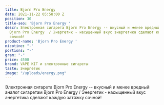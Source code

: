 ```yaml
---
title: Bjorn Pro Energy
date: 2021-11-22 05:58:00 Z
position: 30
title-seo: 'Bjorn Pro Energy '
descr: Электронная сигарета Bjorn Pro Energy -- вкусный и менее вредный аналог сигаретам
  Bjorn Pro Energy  / Энергетик - насыщенный вкус энергетика сделают каждую затяжку
  сочной!
product-name: 'Bjorn Pro Energy '
nicotine: "-"
portions: "-"
gram: "-"
price: 4500
brand: VAPE KIT и электронные сигареты
taste: Энергетик
image: "/uploads/energy.png"
---
```


Электронная сигарета Bjorn Pro Energy -- вкусный и менее вредный аналог сигаретам Bjorn Pro Energy  / Энергетик - насыщенный вкус энергетика сделают каждую затяжку сочной!